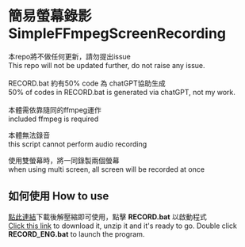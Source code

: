 # 簡易螢幕錄影 SimpleFFmpegScreenRecording
本repo將不做任何更新，請勿提出issue <br>
This repo will not be updated further, do not raise any issue. <br>
<br>
RECORD.bat 約有50% code 為 chatGPT協助生成<br>
50% of codes in RECORD.bat is generated via chatGPT, not my work.<br>
<br>
本體需依靠隨同的ffmpeg運作<br>
included ffmpeg is required<br>

本體無法錄音<br>
this script cannot perform audio recording<br>

使用雙螢幕時，將一同錄製兩個螢幕<br>
when using multi screen, all screen will be recorded at once<br>

## 如何使用 How to use
[點此連結](https://github.com/SkyLull/Simple-FFmpeg-ScreenRecording/archive/refs/heads/main.zip)下載後解壓縮即可使用，點擊 **RECORD.bat** 以啟動程式<br>
[Click this link](https://github.com/SkyLull/Simple-FFmpeg-ScreenRecording/archive/refs/heads/main.zip) to download it, unzip it and it's ready to go.
Double click **RECORD_ENG.bat** to launch the program.<br>

